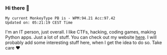 ### Hi there 👋
<!-- PB START -->
```
My current MonkeyType PB is - WPM:94.21 Acc:97.42
Updated on: 05:21:19 CEST Time
```
<!-- PB END -->
I'm an IT person, just overall. I like CTFs, hacking, coding games, making Python apps. Just a lot of stuff.
You can check out my website [here](https://skill3472.github.io/).
I will probably add some interesting stuff here, when I get the idea to do so. Take care ❤️
